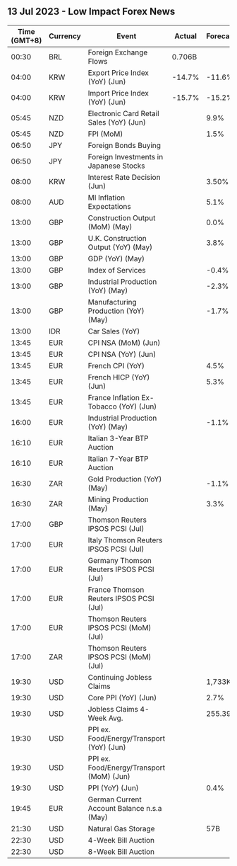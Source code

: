 ## 13 Jul 2023 - Low Impact Forex News
| Time (GMT+8) | Currency | Event | Actual | Forecast | Previous |
|------|----------|-------|--------|----------|----------|
| 00:30 | BRL | Foreign Exchange Flows | 0.706B |  | 2.843B |
| 04:00 | KRW | Export Price Index (YoY) (Jun) | -14.7% | -11.6% | -11.3% |
| 04:00 | KRW | Import Price Index (YoY) (Jun) | -15.7% | -15.2% | -12.3% |
| 05:45 | NZD | Electronic Card Retail Sales (YoY) (Jun) |  | 9.9% | 3.3% |
| 05:45 | NZD | FPI (MoM) |  | 1.5% | 0.3% |
| 06:50 | JPY | Foreign Bonds Buying |  |  | 1,252.7B |
| 06:50 | JPY | Foreign Investments in Japanese Stocks |  |  | 195.0B |
| 08:00 | KRW | Interest Rate Decision (Jun) |  | 3.50% | 3.50% |
| 08:00 | AUD | MI Inflation Expectations |  | 5.1% | 5.2% |
| 13:00 | GBP | Construction Output (MoM) (May) |  | 0.0% | -0.6% |
| 13:00 | GBP | U.K. Construction Output (YoY) (May) |  | 3.8% | 3.6% |
| 13:00 | GBP | GDP (YoY) (May) |  |  | 0.5% |
| 13:00 | GBP | Index of Services |  | -0.4% | -0.1% |
| 13:00 | GBP | Industrial Production (YoY) (May) |  | -2.3% | -1.9% |
| 13:00 | GBP | Manufacturing Production (YoY) (May) |  | -1.7% | -0.9% |
| 13:00 | IDR | Car Sales (YoY) |  |  | 65.20% |
| 13:45 | EUR | CPI NSA (MoM) (Jun) |  |  | -0.10% |
| 13:45 | EUR | CPI NSA (YoY) (Jun) |  |  | 5.10% |
| 13:45 | EUR | French CPI (YoY) |  | 4.5% | 5.1% |
| 13:45 | EUR | French HICP (YoY) (Jun) |  | 5.3% | 6.0% |
| 13:45 | EUR | France Inflation Ex-Tobacco (YoY) (Jun) |  |  | 5.00% |
| 16:00 | EUR | Industrial Production (YoY) (May) |  | -1.1% | 0.2% |
| 16:10 | EUR | Italian 3-Year BTP Auction |  |  | 3.46% |
| 16:10 | EUR | Italian 7-Year BTP Auction |  |  | 3.75% |
| 16:30 | ZAR | Gold Production (YoY) (May) |  | -1.1% | 27.4% |
| 16:30 | ZAR | Mining Production (May) |  | 3.3% | 2.3% |
| 17:00 | GBP | Thomson Reuters IPSOS PCSI (Jul) |  |  | 50.9 |
| 17:00 | EUR | Italy Thomson Reuters IPSOS PCSI (Jul) |  |  | 45.88 |
| 17:00 | EUR | Germany Thomson Reuters IPSOS PCSI (Jul) |  |  | 47.03 |
| 17:00 | EUR | France Thomson Reuters IPSOS PCSI (Jul) |  |  | 43.45 |
| 17:00 | EUR | Thomson Reuters IPSOS PCSI (MoM) (Jul) |  |  | 47.04 |
| 17:00 | ZAR | Thomson Reuters IPSOS PCSI (MoM) (Jul) |  |  | 37.52 |
| 19:30 | USD | Continuing Jobless Claims |  | 1,733K | 1,720K |
| 19:30 | USD | Core PPI (YoY) (Jun) |  | 2.7% | 2.8% |
| 19:30 | USD | Jobless Claims 4-Week Avg. |  | 255.39K | 253.25K |
| 19:30 | USD | PPI ex. Food/Energy/Transport (YoY) (Jun) |  |  | 2.8% |
| 19:30 | USD | PPI ex. Food/Energy/Transport (MoM) (Jun) |  |  | 0.0% |
| 19:30 | USD | PPI (YoY) (Jun) |  | 0.4% | 1.1% |
| 19:45 | EUR | German Current Account Balance n.s.a (May) |  |  | 21.8B |
| 21:30 | USD | Natural Gas Storage |  | 57B | 72B |
| 22:30 | USD | 4-Week Bill Auction |  |  | 5.150% |
| 22:30 | USD | 8-Week Bill Auction |  |  | 5.200% |

